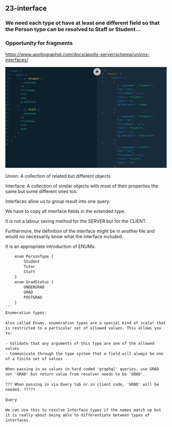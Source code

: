 ## 23-interface

### We need each type ot have at least one different field so that the Person type can be resolved to Staff or Student...

### Opportunity for fragments

https://www.apollographql.com/docs/apollo-server/schema/unions-interfaces/

![gql](../_images/23-interface-query.png)

Union: A collection of related but different objects

Interface: A collection of similar objects with most of their properties the same but some different ones too.

Interfaces allow us to group result into one query.

We have to copy all interface fields in the extended type.

It is not a labour saving method for the SERVER but for the CLIENT.

Furthermore, the definition of the interface might be in another file and would no necessarily know what the interface included.

It is an appropriate introduction of ENUMs:

````
	enum PersonType {
		Student
		Tutor
		Staff
	}
	enum GradStatus {
		UNDERGRAD
		GRAD
		POSTGRAD
	}
```
Enumeration types:

Also called Enums, enumeration types are a special kind of scalar that is restricted to a particular set of allowed values. This allows you to:

- Validate that any arguments of this type are one of the allowed values
- Communicate through the type system that a field will always be one of a finite set of values

When passing in as values in hard coded 'graphql' queries, use GRAD not 'GRAD' but return value from resolver needs to be 'GRAD'.

??? When passing in via Query tab or in client code, 'GRAD' will be needed. ?????

Query

We can use this to resolve Interface types if the names match up but it is really about being able to differentiate between types of interfaces.
````
